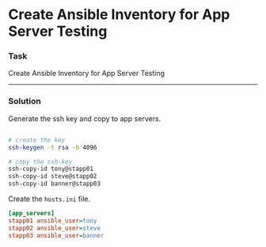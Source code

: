 # Create Ansible Inventory for App Server Testing

### Task

Create Ansible Inventory for App Server Testing

---

### Solution

Generate the ssh key and copy to app servers.

```bash

# create the key
ssh-keygen -t rsa -b 4096

# copy the ssh-key
ssh-copy-id tony@stapp01
ssh-copy-id steve@stapp02
ssh-copy-id banner@stapp03
```

Create the `hosts.ini` file.

```ini
[app_servers]
stapp01 ansible_user=tony
stapp02 ansible_user=steve
stapp03 ansible_user=banner
```
